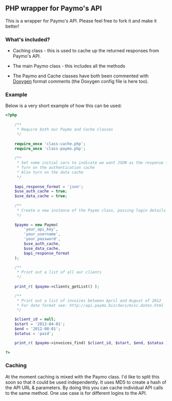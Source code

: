 ## PHP wrapper for Paymo's API

This is a wrapper for Paymo's API. Please feel free to fork it and make it better!

### What's included?

- Caching class - this is used to cache up the returned responses from Paymo's API.

- The main Paymo class - this includes all the methods 

- The Paymo and Cache classes have both been commented with [Doxygen](http://www.stack.nl/~dimitri/doxygen/) format comments (the Doxygen config file is here too).

### Example

Below is a very short example of how this can be used:

```php
<?php
	
	/**
	 * Require both our Paymo and Cache classes
	 */
	 
	require_once 'class-cache.php';
	require_once 'class-paymo.php';
	
	/**
	 * Set some initial vars to indicate we want JSON as the response format
	 * Turn on the authentication cache
	 * Also turn on the data cache
	 */
	
	$api_response_format = 'json';
	$use_auth_cache = true;
	$use_data_cache = true;
	
	/**
	 * Create a new instance of the Paymo class, passing login details as required
	 */
	
	$paymo = new Paymo(
		'your_api_key',
		'your_username',
		'your_password',
		$use_auth_cache,
		$use_data_cache,
		$api_response_format
	);
	
	/**
	 * Print out a list of all our clients
	 */
	 
	print_r( $paymo->clients_getList() );

	/**
	 * Print out a list of invoices between April and August of 2012
	 * For date format see: http://api.paymo.biz/docs/misc.dates.html
	 */

	$client_id = null;
	$start = '2012-04-01';
	$end = '2012-08-01';
	$status = 'paid';

	print_r( $paymo->invoices_find( $client_id, $start, $end, $status ) );
	
?>
```

### Caching

At the moment caching is mixed with the Paymo class. I'd like to split this soon so that it could be used independently. It uses MD5 to create a hash of the API URL & parameters. By doing this you can cache individual API calls to the same method. One use case is for different logins to the API.